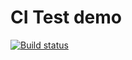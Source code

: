 # CI Test demo

[![Build status](https://ci.appveyor.com/api/projects/status/dmv515y2le84613f?svg=true)](https://ci.appveyor.com/project/aelain/ajs-hw3-matchers)